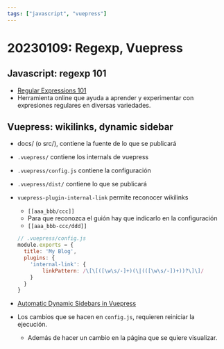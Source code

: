 ```yaml
---
tags: ["javascript", "vuepress"]
---
```


# 20230109: Regexp, Vuepress

<TagLinks />

## Javascript: regexp 101

- [Regular Expressions 101](https://regex101.com/)
- Herramienta online que ayuda a aprender y experimentar con expresiones regulares en diversas variedades.

## Vuepress: wikilinks, dynamic sidebar

- docs/  (o src/), contiene la fuente de lo que se publicará
- `.vuepress/` contiene los internals de vuepress
- `.vuepress/config.js` contiene la configuración
- `.vuepress/dist/` contiene lo que se publicará
- `vuepress-plugin-internal-link` permite reconocer wikilinks
  - `[[aaa_bbb/ccc]]`
  - Para que reconozca el guión hay que indicarlo en la configuración
  - `[[aaa_bbb-ccc/ddd]]`

  ```js
  // .vuepress/config.js
  module.exports = {
    title: 'My Blog',
    plugins: {
      'internal-link': {
          linkPattern: /\[\[([\w\s/-]+)(\|(([\w\s/-])+))?\]\]/
      }
    }
  }
  ```

- [Automatic Dynamic Sidebars in Vuepress](https://techformist.com/automatic-dynamic-sidebar-vuepress/)
- Los cambios que se hacen en `config.js`, requieren reiniciar la ejecución.
  - Además de hacer un cambio en la página que se quiere visualizar.